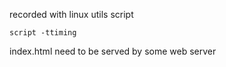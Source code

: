 recorded with linux utils script
```
script -ttiming
```
index.html need to be served by some web server
